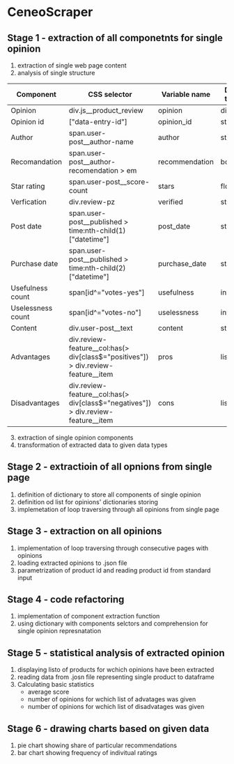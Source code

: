 # CeneoScraper
## Stage 1 - extraction of all componetnts for single opinion 
1. extraction of single web page content
2. analysis of single structure

|Component|CSS selector|Variable name|Data type|
|---------|------------|-------------|---------|
|Opinion|div.js__product_review|opinion|dict|
|Opinion id|["data-entry-id"]|opinion_id|str|
|Author|span.user-post__author-name|author|str|
|Recomandation|span.user-post__author-recomendation > em|recommendation|bool|
|Star rating|span.user-post__score-count|stars|float|
|Verfication|div.review-pz|verified|str|
|Post date|span.user-post__published > time:nth-child(1)["datetime"]|post_date|str|
|Purchase date|span.user-post__published > time:nth-child(2)["datetime"]|purchase_date|str|
|Usefulness count|span[id^="votes-yes"]|usefulness|int|
|Uselessness count|span[id^="votes-no"]|uselessness|int|
|Content|div.user-post__text|content|str|
|Advantages|div.review-feature__col:has(> div[class$="positives"]) > div.review-feature__item|pros|list(str)|
|Disadvantages|div.review-feature__col:has(> div[class$="negatives"]) > div.review-feature__item|cons|list(str)|
3. extraction of single opinion  components
4. transformation of extracted data to given data types

## Stage 2 - extractioin of all opnions from single page
1. definition of dictionary to store all components of single opinion
2. definition od list for opinions' dictionaries storing 
3. implemetation of loop traversing through all opinions from single page 

## Stage 3 - extraction on all opinions 
1. implementation of loop traversing through consecutive pages with opinions 
2. loading extracted opinions to .json file
3. parametrization of product id and reading product id from standard input

## Stage 4 - code refactoring 
1. implementation of component extraction function
2. using dictionary with components selctors and comprehension for single opinion represnatation

## Stage 5 - statistical analysis of extracted opinion
1. displaying listo of products for wchich opinions have been extracted
2. reading data from .josn file representing single product to dataframe
3. Calculating basic statistics
    - average score
    - number of opinions for wchich list of advatages was given 
    - number of opinions for wchich list of disadvatages was given 

## Stage 6 - drawing charts based on given data
1. pie chart showing share of particular recommendations
2. bar chart showing frequency of indivitual ratings
